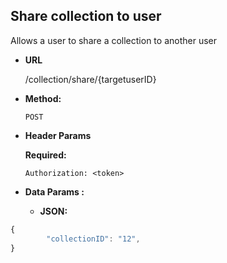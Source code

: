**Share collection to user**
----
  Allows a user to share a collection to another user

* **URL**

  /collection/share/{targetuserID}

* **Method:**

  `POST`
  
*  **Header Params**

   **Required:**
 
   `Authorization: <token>` <br />

* **Data Params :**

  * **JSON:** <br />

```javascript
{
        "collectionID": "12",
}
```
 
